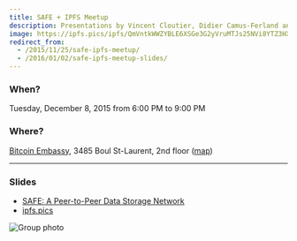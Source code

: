 ```yaml
---
title: SAFE + IPFS Meetup
description: Presentations by Vincent Cloutier, Didier Camus-Ferland and Francis Brunelle.
image: https://ipfs.pics/ipfs/QmVntkWWZYBLE6XSGe3G2yVruMTJs25NVi8YTZ3HXq4uGY
redirect_from:
  - /2015/11/25/safe-ipfs-meetup/
  - /2016/01/02/safe-ipfs-meetup-slides/
---
```


### When?
Tuesday, December 8, 2015 from 6:00 PM to 9:00 PM

### Where?
[Bitcoin Embassy](http://bitcoinembassy.ca/about-us/), 3485 Boul St-Laurent, 2nd floor ([map](https://goo.gl/maps/BfhfcmsDp8G2))

---

### Slides

* [SAFE: A Peer-to-Peer Data Storage Network](https://slides.com/frabrunelle/safe-a-secure-peer-to-peer-data-storage-network/fullscreen#/)
* [ipfs.pics](https://docs.google.com/presentation/d/1pDs2_asQ3B69BkpBqrugit0eNEwY2_TZ_3UgtdQbmKk/pub?start=false&loop=false&delayms=3000)

![Group photo](https://ipfs.pics/ipfs/QmVntkWWZYBLE6XSGe3G2yVruMTJs25NVi8YTZ3HXq4uGY)
